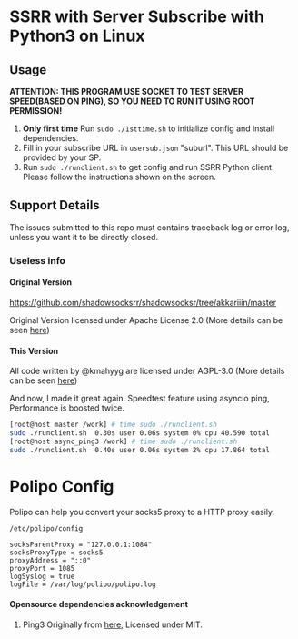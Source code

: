 # SSRR with Server Subscribe with Python3 on Linux

## Usage

**ATTENTION: THIS PROGRAM USE SOCKET TO TEST SERVER SPEED(BASED ON PING), SO YOU NEED TO RUN IT USING ROOT PERMISSION!**

1. **Only first time** Run ```sudo ./1sttime.sh``` to initialize config and install dependencies.
2. Fill in your subscribe URL in ```usersub.json``` "suburl". This URL should be provided by your SP.
3. Run ```sudo ./runclient.sh``` to get config and run SSRR Python client. Please follow the instructions shown on the screen.

## Support Details

The issues submitted to this repo must contains traceback log or error log, unless you want it to be directly closed.

### Useless info

#### Original Version

https://github.com/shadowsocksrr/shadowsocksr/tree/akkariiin/master

Original Version licensed under Apache License 2.0 (More details can be seen [here](http://www.apache.org/licenses/LICENSE-2.0.txt))

#### This Version

All code written by @kmahyyg are licensed under AGPL-3.0 (More details can be seen [here](https://www.gnu.org/licenses/agpl-3.0.txt))

And now, I made it great again. Speedtest feature using asyncio ping, Performance is boosted twice.

```bash
[root@host master /work] # time sudo ./runclient.sh
sudo ./runclient.sh  0.30s user 0.06s system 0% cpu 40.590 total
[root@host async_ping3 /work] # time sudo ./runclient.sh
sudo ./runclient.sh  0.40s user 0.06s system 2% cpu 17.864 total
```



# Polipo Config

Polipo can help you convert your socks5 proxy to a HTTP proxy easily.

```/etc/polipo/config```

```
socksParentProxy = "127.0.0.1:1084"
socksProxyType = socks5
proxyAddress = "::0"
proxyPort = 1085
logSyslog = true
logFile = /var/log/polipo/polipo.log
```

#### Opensource dependencies acknowledgement

1. Ping3 Originally from [here](https://github.com/kyan001/ping3/blob/master/LICENSE.txt), Licensed under MIT.
